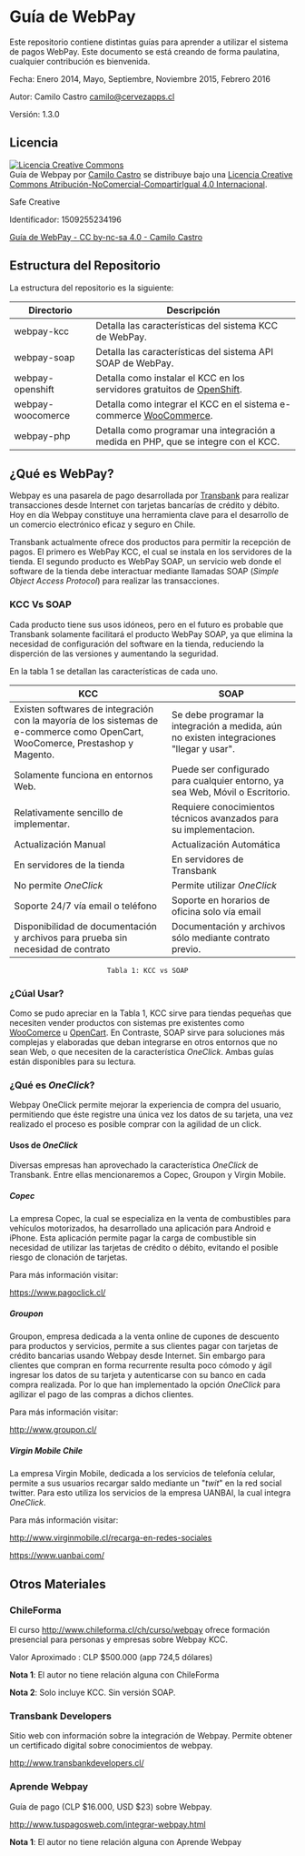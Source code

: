 # Guía de WebPay
Este repositorio contiene distintas guías para aprender a utilizar el sistema de pagos WebPay. Este documento se está creando de forma paulatina, cualquier contribución es bienvenida.

Fecha: Enero 2014, Mayo, Septiembre, Noviembre 2015, Febrero 2016

Autor: Camilo Castro <camilo@cervezapps.cl>

Versión: 1.3.0

## Licencia
<a rel="license" href="http://creativecommons.org/licenses/by-nc-sa/4.0/"><img alt="Licencia Creative Commons" style="border-width:0" src="http://i.creativecommons.org/l/by-nc-sa/4.0/88x31.png" /></a><br /><span xmlns:dct="http://purl.org/dc/terms/" property="dct:title">Guía de Webpay</span> por <a xmlns:cc="http://creativecommons.org/ns#" href="http://www.cervezapps.cl" property="cc:attributionName" rel="cc:attributionURL">Camilo Castro</a> se distribuye bajo una <a rel="license" href="http://creativecommons.org/licenses/by-nc-sa/4.0/">Licencia Creative Commons Atribución-NoComercial-CompartirIgual 4.0 Internacional</a>.


Safe Creative

Identificador: 1509255234196 

<a href="http://www.safecreative.org/work/1509255234196-guia-de-webpay" target="_blank">
<span>Guía de WebPay</span> -
<span>CC by-nc-sa 4.0</span> -
<span>Camilo Castro</span>
</a>

## Estructura del Repositorio
La estructura del repositorio es la siguiente:


| Directorio | Descripción |
|--------|--------|
|  webpay-kcc      | Detalla las características del sistema KCC de WebPay.       |
|webpay-soap| Detalla las características del sistema API SOAP de WebPay.|
|webpay-openshift| Detalla como instalar el KCC en los servidores gratuitos de [OpenShift](https://www.openshift.com/).|
|webpay-woocomerce| Detalla como integrar el KCC en el sistema e-commerce [WooCommerce](http://www.woothemes.com/woocommerce/).|
|webpay-php| Detalla como programar una integración a medida en PHP, que se integre con el KCC.|

## ¿Qué es WebPay?
Webpay es una pasarela de pago desarrollada por [Transbank](https://www.transbank.cl) para realizar transacciones desde Internet con tarjetas bancarías de crédito y débito. Hoy en día Webpay constituye una herramienta clave para el desarrollo de un comercio electrónico eficaz y seguro en Chile.

Transbank actualmente ofrece dos productos para permitir la recepción de pagos. El primero es WebPay KCC, el cual se instala en los servidores de la tienda. El segundo producto es WebPay SOAP, un servicio web donde el software de la tienda debe interactuar mediante llamadas SOAP (*Simple Object Access Protocol*) para realizar las transacciones.

### KCC Vs SOAP
Cada producto tiene sus usos idóneos, pero en el futuro es probable que Transbank solamente facilitará el producto WebPay SOAP, ya que elimina la necesidad de configuración del software en la tienda, reduciendo la disperción de las versiones y aumentando la seguridad.

En la tabla 1 se detallan las características de cada uno.

| KCC | SOAP |
|--------|--------|
|Existen softwares de integración con la mayoría de los sistemas de e-commerce como OpenCart, WooComerce, Prestashop y Magento.        |   Se debe programar la integración a medida, aún no existen integraciones "llegar y usar".     |
| Solamente funciona en entornos Web.      |    Puede ser configurado para cualquier entorno, ya sea Web, Móvil o Escritorio.   |
|    Relativamente sencillo de implementar.    |        Requiere conocimientos técnicos avanzados para su implementacion.|
|Actualización Manual| Actualización Automática|
|En servidores de la tienda| En servidores de Transbank|
| No permite *OneClick*| Permite utilizar *OneClick*|
|Soporte 24/7 vía email o teléfono| Soporte en horarios de oficina solo vía email|
|Disponibilidad de documentación y archivos para prueba sin necesidad de contrato| Documentación y archivos sólo mediante contrato previo.|

                           	Tabla 1: KCC vs SOAP

### ¿Cúal Usar?
Como se pudo apreciar en la Tabla 1, KCC sirve para tiendas pequeñas que necesiten vender productos con sistemas pre existentes como [WooComerce](http://www.woothemes.com/woocommerce/) u [OpenCart](http://www.opencart.com/). En Contraste, SOAP sirve para soluciones más complejas y elaboradas que deban integrarse en otros entornos que no sean Web, o que necesiten de la característica *OneClick*. Ambas guías están disponibles para su lectura.

### ¿Qué es *OneClick*?
Webpay OneClick permite mejorar la experiencia de compra del usuario, permitiendo que éste registre una única vez los datos de su tarjeta, una vez realizado el proceso es posible comprar con la agilidad de un click.

#### Usos de *OneClick*
Diversas empresas han aprovechado la característica *OneClick* de Transbank. Entre ellas mencionaremos a Copec, Groupon y Virgin Mobile.

##### Copec
La empresa Copec, la cual se especializa en la venta de combustibles para vehículos motorizados, ha desarrollado una aplicación para Android e iPhone. Esta aplicación permite pagar la carga de combustible sin necesidad de utilizar las tarjetas de crédito o débito, evitando el posible riesgo de clonación de tarjetas.

Para más información visitar:

https://www.pagoclick.cl/

##### Groupon
Groupon, empresa dedicada a la venta online de cupones de descuento para productos y servicios, permite a sus clientes pagar con tarjetas de crédito bancarias usando Webpay desde Internet. Sin embargo para clientes que compran en forma recurrente resulta poco cómodo y ágil ingresar los datos de su tarjeta y autenticarse con su banco en cada compra realizada. Por lo que han implementado la opción *OneClick* para agilizar el pago de las compras a dichos clientes.

Para más información visitar:

http://www.groupon.cl/

##### Virgin Mobile Chile
La empresa Virgin Mobile, dedicada a los servicios de telefonía celular, permite a sus usuarios recargar saldo mediante un "*twit*" en la red social twitter. Para esto utiliza los servicios de la empresa UANBAI, la cual integra *OneClick*.

Para más información visitar:

http://www.virginmobile.cl/recarga-en-redes-sociales

https://www.uanbai.com/

## Otros Materiales

### ChileForma
El curso http://www.chileforma.cl/ch/curso/webpay ofrece formación
presencial para personas y empresas sobre Webpay KCC.

Valor Aproximado : CLP $500.000 (app 724,5 dólares)

**Nota 1**: El autor no tiene relación alguna con ChileForma

**Nota 2**: Solo incluye KCC. Sin versión SOAP.

### Transbank Developers
Sitio web con información sobre la integración de Webpay. Permite obtener un certificado digital sobre conocimientos de webpay.

http://www.transbankdevelopers.cl/

### Aprende Webpay
Guía de pago (CLP $16.000, USD $23) sobre Webpay.

http://www.tuspagosweb.com/integrar-webpay.html

**Nota 1**: El autor no tiene relación alguna con Aprende Webpay

